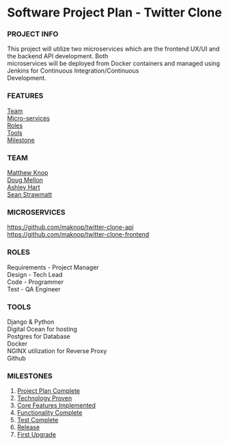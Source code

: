 # Software Project Plan - Twitter Clone
### PROJECT INFO
This project will utilize two microservices which are the frontend UX/UI and the backend API development. Both  
microservices will be deployed from Docker containers and managed using Jenkins for Continuous Integration/Continuous  
Development. 

### FEATURES
[Team](https://github.com/maknop/twitter-clone-frontend#team)  
[Micro-services](https://github.com/maknop/twitter-clone-frontend#microservices)  
[Roles](https://github.com/maknop/twitter-clone-frontend#roles)  
[Tools](https://github.com/maknop/twitter-clone-frontend#tools)  
[Milestone](https://github.com/maknop/twitter-clone-frontend#milestones)  
   
### TEAM
[Matthew Knop](https://github.com/maknop)  
[Doug Mellon](https://github.com/dougmellon)  
[Ashley Hart](https://github.com/hart2533)  
[Sean Strawmatt](https://github.com/sstrawmatt2Git) 

### MICROSERVICES  
https://github.com/maknop/twitter-clone-api  
https://github.com/maknop/twitter-clone-frontend  
                
### ROLES 
Requirements - Project Manager  
Design - Tech Lead  
Code - Programmer  
Test - QA Engineer  

### TOOLS
Django & Python  
Digital Ocean for hosting  
Postgres for Database  
Docker  
NGINX utilization for Reverse Proxy  
Github  

### MILESTONES
1. [Project Plan Complete]()
2. [Technology Proven]()
3. [Core Features Implemented]()
4. [Functionality Complete]()
5. [Test Complete]()
6. [Release]()
7. [First Upgrade]()
